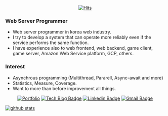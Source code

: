 <div align=center>
 
[![Hits](https://hits.seeyoufarm.com/api/count/incr/badge.svg?url=https%3A%2F%2Fgithub.com%2Fedd1e-dev&count_bg=%2376BFE6&title_bg=%237D7D79&icon=&icon_color=%23E7E7E7&title=view&edge_flat=true)](https://hits.seeyoufarm.com)

</div>

### Web Server Programmer

- Web server programmer in korea web industry.
- I try to develop a system that can operate more reliably even if the service performs the same function.
- I have experience also to web frontend, web backend, game client, game server, Amazon Web Service platform, GCP, others. 

### Interest

- Asynchrous programming (Multithread, Pararell, Async-await and more)
- Statistics, Measure, Coverage.
- Want to more than before improvement all things.

<div align=center>

[![Portfolio](https://img.shields.io/badge/Portfolio-%23000000.svg?style=flat-square&logoColor=white&logo=firefox&logoColor=#FF7139&link=https://edd1e.oopy.io)](https://edd1e.oopy.io)
[![Tech Blog Badge](http://img.shields.io/badge/-Tech%20blog-black?style=flat-square&logo=github&link=https://edd1e.tistory.com/)](https://edd1e.tistory.com/) 
[![Linkedin Badge](https://img.shields.io/badge/-LinkedIn-blue?style=flat-square&logo=Linkedin&logoColor=white&link=https://www.linkedin.com/in/sangwoo-kang-1b00b6214/)](https://www.linkedin.com/in/sangwoo-kang-1b00b6214/) 
[![Gmail Badge](https://img.shields.io/badge/-Gmail-d14836?style=flat-square&logo=Gmail&logoColor=white&link=mailto:sangwoo98.kang@gmail.com)](mailto:sangwoo98.kang@gmail.com)

</div>

[![github stats](https://github-readme-stats.vercel.app/api?username=edd1e-dev)](https://github.com/edd1e-dev)
